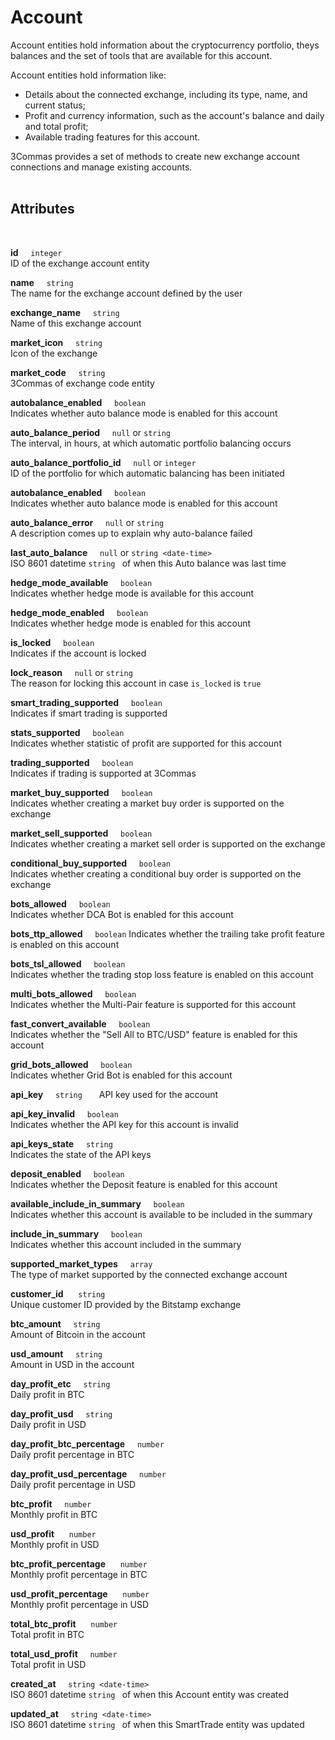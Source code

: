 # Account<br>

Account entities hold information about the cryptocurrency portfolio, theys balances and the set of tools that are available for this account.<br>


Account entities hold information like:<br>

* Details about the connected exchange, including its type, name, and current status;
* Profit and currency information, such as the account's balance and daily and total profit;
* Available trading features for this account.<br>

3Commas provides a set of methods to create new exchange account connections and manage existing accounts.<br><br>

## Attributes<br>
<br>

<strong>id</strong>&nbsp;&nbsp;&nbsp;&nbsp;&nbsp;`integer`<br>
ID of the exchange account entity<br>

<strong>name</strong>&nbsp;&nbsp;&nbsp;&nbsp;&nbsp;`string`<br>
The name for the exchange account defined by the user<br>

<strong>exchange_name</strong>&nbsp;&nbsp;&nbsp;&nbsp;&nbsp;`string`<br>
Name of this exchange account<br>

<strong>market_icon</strong>&nbsp;&nbsp;&nbsp;&nbsp;&nbsp;`string`<br>
Icon of the exchange<br>

<strong>market_code</strong>&nbsp;&nbsp;&nbsp;&nbsp;&nbsp;`string`<br>
3Commas of exchange code entity<br>

<strong>autobalance_enabled</strong>&nbsp;&nbsp;&nbsp;&nbsp;&nbsp;`boolean`<br>
Indicates whether auto balance  mode is enabled for this account<br>

<strong>auto_balance_period</strong>&nbsp;&nbsp;&nbsp;&nbsp;&nbsp;`null` or `string`<br>
The interval, in hours, at which automatic portfolio balancing occurs<br>

<strong>auto_balance_portfolio_id</strong>&nbsp;&nbsp;&nbsp;&nbsp;&nbsp;`null` or `integer`<br>
ID of the portfolio for which automatic balancing has been initiated<br>

<strong>autobalance_enabled</strong>&nbsp;&nbsp;&nbsp;&nbsp;&nbsp;`boolean`<br>
Indicates whether auto balance  mode is enabled for this account<br>

<strong>auto_balance_error</strong>&nbsp;&nbsp;&nbsp;&nbsp;&nbsp;`null` or `string`<br>
A description comes up to explain why auto-balance failed<br>

<strong>last_auto_balance</strong>&nbsp;&nbsp;&nbsp;&nbsp;&nbsp;`null` or `string <date-time>`<br>
ISO 8601 datetime `string ` of when this Auto balance was last time<br>

<strong>hedge_mode_available</strong>&nbsp;&nbsp;&nbsp;&nbsp;&nbsp;`boolean`<br>
Indicates whether hedge mode is available for this account<br>

<strong>hedge_mode_enabled</strong>&nbsp;&nbsp;&nbsp;&nbsp;&nbsp;`boolean`<br>
Indicates whether hedge mode is enabled for this account<br>

<strong>is_locked</strong>&nbsp;&nbsp;&nbsp;&nbsp;&nbsp;`boolean`<br>
Indicates if the account is locked<br>

<strong>lock_reason</strong>&nbsp;&nbsp;&nbsp;&nbsp;&nbsp;`null` or `string`<br>
The reason for locking this account in case  `is_locked` is `true`<br>

<strong>smart_trading_supported</strong>&nbsp;&nbsp;&nbsp;&nbsp;&nbsp;`boolean`<br>
Indicates if smart trading is supported<br>

<strong>stats_supported</strong>&nbsp;&nbsp;&nbsp;&nbsp;&nbsp;`boolean`<br>
Indicates whether statistic of profit are supported for this account<br>

<strong>trading_supported</strong>&nbsp;&nbsp;&nbsp;&nbsp;&nbsp;`boolean`<br>
Indicates if trading is supported at 3Commas<br>

<strong>market_buy_supported</strong>&nbsp;&nbsp;&nbsp;&nbsp;&nbsp;`boolean`<br>
Indicates whether creating a market buy order is supported on the exchange<br>

<strong>market_sell_supported</strong>&nbsp;&nbsp;&nbsp;&nbsp;&nbsp;`boolean`<br>
Indicates whether creating a market sell order is supported on the exchange<br>

<strong>conditional_buy_supported</strong>&nbsp;&nbsp;&nbsp;&nbsp;&nbsp;`boolean`<br>
Indicates whether creating a conditional buy order is supported on the exchange<br>

<strong>bots_allowed</strong>&nbsp;&nbsp;&nbsp;&nbsp;&nbsp;`boolean`<br>
Indicates whether DCA Bot is enabled for this account<br>

<strong>bots_ttp_allowed</strong>&nbsp;&nbsp;&nbsp;&nbsp;&nbsp;`boolean`
Indicates whether the trailing take profit feature is enabled on this account<br>

<strong>bots_tsl_allowed</strong>&nbsp;&nbsp;&nbsp;&nbsp;&nbsp;`boolean`<br>
Indicates whether the trading stop loss feature is enabled on this account<br>

<strong>multi_bots_allowed</strong>&nbsp;&nbsp;&nbsp;&nbsp;&nbsp;`boolean`<br>
Indicates whether the Multi-Pair feature is supported for this account<br>

<strong>fast_convert_available</strong>&nbsp;&nbsp;&nbsp;&nbsp;&nbsp;`boolean`<br>
Indicates whether the "Sell All to BTC/USD" feature is enabled for this account<br>

<strong>grid_bots_allowed</strong>&nbsp;&nbsp;&nbsp;&nbsp;&nbsp;`boolean`<br>
Indicates whether Grid Bot is enabled for this account<br>

<strong>api_key</strong>&nbsp;&nbsp;&nbsp;&nbsp;&nbsp;`string `&nbsp;&nbsp;&nbsp;&nbsp;&nbsp;API key used for the account<br>

<strong>api_key_invalid</strong>&nbsp;&nbsp;&nbsp;&nbsp;&nbsp;`boolean`<br>
Indicates whether the API key for this account is invalid<br>

<strong>api_keys_state</strong>&nbsp;&nbsp;&nbsp;&nbsp;&nbsp;`string`<br>
Indicates the state of the API keys<br>

<strong>deposit_enabled</strong>&nbsp;&nbsp;&nbsp;&nbsp;&nbsp;`boolean`<br>
Indicates whether the Deposit feature is enabled for this account<br>

<strong>available_include_in_summary</strong>&nbsp;&nbsp;&nbsp;&nbsp;&nbsp;`boolean`<br>
Indicates whether this account is available to be included in the summary<br>

<strong>include_in_summary</strong>&nbsp;&nbsp;&nbsp;&nbsp;&nbsp;`boolean`<br>
Indicates whether this account included in the summary<br>

<strong>supported_market_types</strong>&nbsp;&nbsp;&nbsp;&nbsp;&nbsp;`array`<br>
The type of market supported by the connected exchange account

<strong>customer_id</strong> &nbsp;&nbsp;&nbsp;&nbsp;&nbsp;`string`<br>
Unique customer ID provided by the Bitstamp exchange<br>

<strong>btc_amount</strong>&nbsp;&nbsp;&nbsp;&nbsp;&nbsp;`string`<br>
Amount of Bitcoin in the account<br>

<strong>usd_amount</strong>&nbsp;&nbsp;&nbsp;&nbsp;&nbsp;`string`<br>
Amount in USD in the account<br>

<strong>day_profit_etc</strong>&nbsp;&nbsp;&nbsp;&nbsp;&nbsp;`string`<br>
Daily profit in BTC<br>

<strong>day_profit_usd</strong>&nbsp;&nbsp;&nbsp;&nbsp;&nbsp;`string`<br>
Daily profit in USD<br>

<strong>day_profit_btc_percentage</strong>&nbsp;&nbsp;&nbsp;&nbsp;&nbsp;`number`<br>
Daily profit percentage in BTC<br>

<strong>day_profit_usd_percentage</strong>&nbsp;&nbsp;&nbsp;&nbsp;&nbsp;`number`<br>
Daily profit percentage in USD<br>

<strong>btc_profit</strong>&nbsp;&nbsp;&nbsp;&nbsp;&nbsp;`number`<br>
Monthly profit in BTC<br>

<strong>usd_profit</strong> &nbsp;&nbsp;&nbsp;&nbsp;&nbsp;`number`<br>
Monthly profit in USD<br>

<strong>btc_profit_percentage</strong> &nbsp;&nbsp;&nbsp;&nbsp;&nbsp;`number`<br>
Monthly profit percentage in BTC<br>

<strong>usd_profit_percentage</strong> &nbsp;&nbsp;&nbsp;&nbsp;&nbsp;`number`<br>
Monthly profit percentage in USD<br>

<strong>total_btc_profit</strong> &nbsp;&nbsp;&nbsp;&nbsp;&nbsp;`number`<br>
Total profit in BTC<br>

<strong>total_usd_profit</strong>&nbsp;&nbsp;&nbsp;&nbsp;&nbsp;`number`<br>
Total profit in USD<br>

<strong>created_at</strong>&nbsp;&nbsp;&nbsp;&nbsp;&nbsp;`string <date-time>`<br>
ISO 8601 datetime `string ` of when this Account entity was created<br>

<strong>updated_at</strong>&nbsp;&nbsp;&nbsp;&nbsp;&nbsp;`string <date-time>`<br>
ISO 8601 datetime `string ` of when this SmartTrade entity was updated<br>




